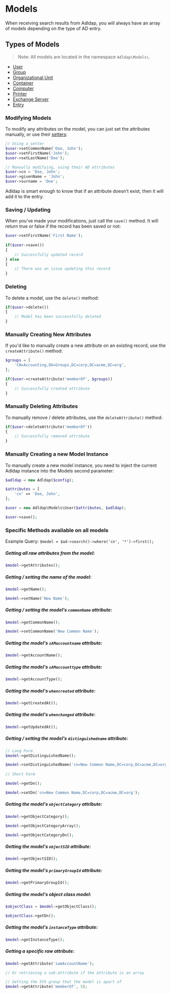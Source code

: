 # Models

When receiving search results from Adldap, you will always have an array of models depending on the type of AD entry.

## Types of Models

> Note: All models are located in the namespace `Adldap\Models\`.

- [User](https://github.com/Adldap2/Adldap2/blob/master/docs/models/USER.md)
- [Group](https://github.com/Adldap2/Adldap2/blob/master/docs/models/GROUP.md)
- [Organizational Unit](https://github.com/Adldap2/Adldap2/blob/master/docs/models/OU.md)
- [Container](https://github.com/Adldap2/Adldap2/blob/master/docs/models/CONTAINER.md)
- [Computer](https://github.com/Adldap2/Adldap2/blob/master/docs/models/COMPUTER.md)
- [Printer](https://github.com/Adldap2/Adldap2/blob/master/docs/models/PRINTER.md)
- [Exchange Server](https://github.com/Adldap2/Adldap2/blob/master/docs/models/EXCHANGE-SERVER.md)
- [Entry](https://github.com/Adldap2/Adldap2/blob/master/docs/models/ENTRY.md)

### Modifying Models

To modify any attributes on the model, you can just set the attributes manually, or use their [setters](#specific-methods-available-on-all-models):

```php
// Using a setter
$user->setCommonName('Doe, John');
$user->setFirstName('John');
$user->setLastName('Doe');

// Manually modifying, using their AD attributes
$user->cn = 'Doe, John';
$user->givenName = 'John';
$user->surname = 'Doe';
```

Adldap is smart enough to know that if an attribute doesn't exist, then it will add it to the entry.

### Saving / Updating

When you've made your modifications, just call the `save()` method. It will return true or false if the record has been
saved or not:

```php
$user->setFirstName('First Name');
    
if($user->save())
{
    // Successfully updated record
} else
{
    // There was an issue updating this record
}
```

### Deleting

To delete a model, use the `delete()` method:

```php
if($user->delete())
{
    // Model has been successfully deleted
}
```

### Manually Creating New Attributes

If you'd like to manually create a new attribute on an existing record, use the `createAttribute()` method:

```php
$groups = [
    'CN=Accounting,OU=Groups,DC=corp,DC=acme,DC=org',
];

if($user->createAttribute('memberOf', $groups))
{
    // Successfully created attribute
}
```

### Manually Deleting Attributes

To manually remove / delete attributes, use the `deleteAttribute()` method:

```php
if($user->deleteAttribute('memberOf'))
{
    // Successfully removed attribute
}
```

### Manually Creating a new Model Instance

To manually create a new model instance, you need to inject the current Adldap instance into the Models second parameter:

```php
$adldap = new Adldap($config);

$attributes = [
    'cn' => 'Doe, John',
];

$user = new Adldap\Models\User($attributes, $adldap);

$user->save();
```

### Specific Methods available on all models

Example Query: `$model = $ad->search()->where('cn', '*')->first();`

##### Getting all raw attributes from the model:

```php
$model->getAttributes();
```

##### Getting / setting the name of the model:

```php
$model->getName();

$model->setName('New Name');
```

##### Getting / setting the model's `commonName` attribute:

```php
$model->getCommonName();

$model->setCommonName('New Common Name');
```

##### Getting the model's `sAMaccountname` attribute:

```php
$model->getAccountName();
```

##### Getting the model's `sAMaccounttype` attribute:

```php
$model->getAccountType();
```

##### Getting the model's `whencreated` attribute:

```php
$model->getCreatedAt();
```

##### Getting the model's `whenchanged` attribute:

```php
$model->getUpdatedAt();
```

##### Getting / setting the model's `distinguishedname` attribute:

```php
// Long Form
$model->getDistinguishedName();

$model->setDistinguishedName('cn=New Common Name,DC=corp,DC=acme,DC=org');
   
// Short Form

$model->getDn();

$model->setDn('cn=New Common Name,DC=corp,DC=acme,DC=org');
```

##### Getting the model's `objectCategory` attribute:

```php
$model->getObjectCategory();

$model->getObjectCategoryArray();

$model->getObjectCategoryDn();
```

##### Getting the model's `objectSID` attribute:

```php
$model->getObjectSID();
```

##### Getting the model's `primaryGroupId` attribute:

```php
$model->getPrimaryGroupId();
```

##### Getting the model's object class model:

```php
$objectClass = $model->getObjectClass();

$objectClass->getDn();
```

##### Getting the model's `instanceType` attribute:

```php
$model->getInstanceType();
```

##### Getting a specific raw attribute:

```php
$model->getAttribute('samAccountName');

// Or retrieving a sub-attribute if the attribute is an array

// Getting the 5th group that the model is apart of
$model->getAttribute('memberOf', 5); 
```
